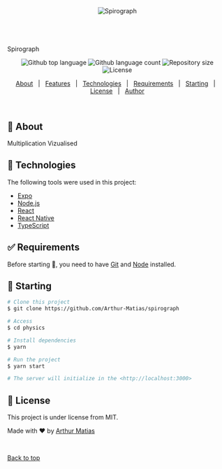 <div align="center" id="top"> 
  <img src="./assets/mult_viz.gif" alt="Spirograph" />

  &#xa0;

  <!-- <a href="https://multiplication_vizualisation.netlify.app">Demo</a> -->
</div>

<h1 align="center"></h1>
Spirograph
<p align="center">
  <img alt="Github top language" src="https://img.shields.io/github/languages/top/Arthur-Matias/multiplication_vizualisation?color=56BEB8">

  <img alt="Github language count" src="https://img.shields.io/github/languages/count/Arthur-Matias/multiplication_vizualisation?color=56BEB8">

  <img alt="Repository size" src="https://img.shields.io/github/repo-size/Arthur-Matias/multiplication_vizualisation?color=56BEB8">

  <img alt="License" src="https://img.shields.io/github/license/Arthur-Matias/multiplication_vizualisation?color=56BEB8">

  <!-- <img alt="Github issues" src="https://img.shields.io/github/issues/Arthur-Matias/multiplication_vizualisation?color=56BEB8" /> -->

  <!-- <img alt="Github forks" src="https://img.shields.io/github/forks/Arthur-Matias/multiplication_vizualisation?color=56BEB8" /> -->

  <!-- <img alt="Github stars" src="https://img.shields.io/github/stars/Arthur-Matias/multiplication_vizualisation?color=56BEB8" /> -->
</p>

<!-- Status -->

<!-- <h4 align="center"> 
	🚧  Physics 🚀 Under construction...  🚧
</h4> 

<hr> -->

<p align="center">
  <a href="#dart-about">About</a> &#xa0; | &#xa0; 
  <a href="#sparkles-features">Features</a> &#xa0; | &#xa0;
  <a href="#rocket-technologies">Technologies</a> &#xa0; | &#xa0;
  <a href="#white_check_mark-requirements">Requirements</a> &#xa0; | &#xa0;
  <a href="#checkered_flag-starting">Starting</a> &#xa0; | &#xa0;
  <a href="#memo-license">License</a> &#xa0; | &#xa0;
  <a href="https://github.com/Arthur-Matias" target="_blank">Author</a>
</p>

<br>

## :dart: About ##

Multiplication Vizualised

## :rocket: Technologies ##

The following tools were used in this project:

- [Expo](https://expo.io/)
- [Node.js](https://nodejs.org/en/)
- [React](https://pt-br.reactjs.org/)
- [React Native](https://reactnative.dev/)
- [TypeScript](https://www.typescriptlang.org/)

## :white_check_mark: Requirements ##

Before starting :checkered_flag:, you need to have [Git](https://git-scm.com) and [Node](https://nodejs.org/en/) installed.

## :checkered_flag: Starting ##

```bash
# Clone this project
$ git clone https://github.com/Arthur-Matias/spirograph

# Access
$ cd physics

# Install dependencies
$ yarn

# Run the project
$ yarn start

# The server will initialize in the <http://localhost:3000>
```

## :memo: License ##

This project is under license from MIT.

Made with :heart: by <a href="https://github.com/Arthur-Matias" target="_blank">Arthur Matias</a>

&#xa0;

<a href="#top">Back to top</a>

